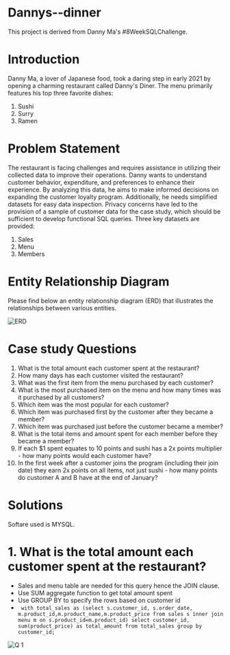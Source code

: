 # Dannys--dinner
This project is derived from Danny Ma's #8WeekSQLChallenge.

# Introduction
Danny Ma, a lover of Japanese food, took a daring step in early 2021 by opening a charming restaurant called Danny's Diner.
The menu primarily features his top three favorite dishes: 
1) Sushi 
2) Surry
3) Ramen 

# Problem Statement
The restaurant is facing challenges and requires assistance in utilizing their collected data to improve their operations. Danny wants to understand customer behavior, expenditure, and preferences to enhance their experience. 
By analyzing this data, he aims to make informed decisions on expanding the customer loyalty program. Additionally, he needs simplified datasets for easy data inspection. Privacy concerns have led to the provision of a sample of customer data for the case study, which should be sufficient to develop functional SQL queries. 
Three key datasets are provided: 
1) Sales
2) Menu
3) Members

# Entity Relationship Diagram
Please find below an entity relationship diagram (ERD) that illustrates the relationships between various entities.

![ERD](https://github.com/wanja-susan/Dannys--dinner/assets/130906675/6eb0ab19-2235-4b1a-bb76-65edf3595539)


# Case study Questions
1. What is the total amount each customer spent at the restaurant?
2. How many days has each customer visited the restaurant?
3. What was the first item from the menu purchased by each customer?
4. What is the most purchased item on the menu and how many times was it purchased by all customers?
5. Which item was the most popular for each customer?
6. Which item was purchased first by the customer after they became a member?
7. Which item was purchased just before the customer became a member?
8. What is the total items and amount spent for each member before they became a member?
9. If each $1 spent equates to 10 points and sushi has a 2x points multiplier - how many points would each customer have?
10. In the first week after a customer joins the program (including their join date) they earn 2x points on all items, not just sushi - how many points do customer A and B have at the end of January?

# Solutions
Softare used is MYSQL.

# 1. What is the total amount each customer spent at the restaurant?
- Sales and menu table are needed for this query hence the JOIN clause.
- Use SUM aggregate function to get total amount spent
- Use GROUP BY  to specify the rows based on customer id
- ` with total_sales as
        (select s.customer_id, s.order_date, m.product_id,m.product_name,m.product_price
         from sales s
         inner join menu m
         on s.product_id=m.product_id)
           select customer_id, sum(product_price) as total_amount
           from total_sales
           group by customer_id;`
           
![Q 1](https://github.com/wanja-susan/Dannys--dinner/assets/130906675/6b7edd98-f459-4b04-a9d9-01db55397a79)

           

